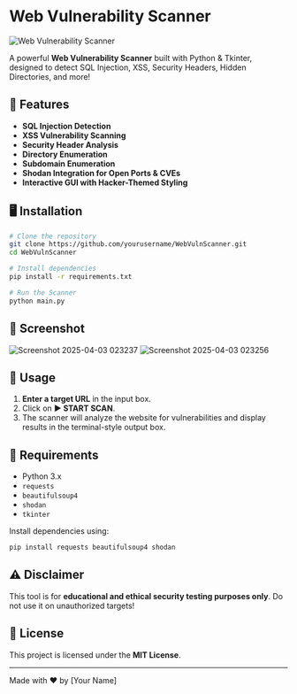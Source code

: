 # Web Vulnerability Scanner

![Web Vulnerability Scanner](https://img.shields.io/badge/Pentest-Tool-red.svg)

A powerful **Web Vulnerability Scanner** built with Python & Tkinter, designed to detect SQL Injection, XSS, Security Headers, Hidden Directories, and more!

## 🚀 Features
- **SQL Injection Detection**
- **XSS Vulnerability Scanning**
- **Security Header Analysis**
- **Directory Enumeration**
- **Subdomain Enumeration**
- **Shodan Integration for Open Ports & CVEs**
- **Interactive GUI with Hacker-Themed Styling**

## 🖥️ Installation
```bash
# Clone the repository
git clone https://github.com/yourusername/WebVulnScanner.git
cd WebVulnScanner

# Install dependencies
pip install -r requirements.txt

# Run the Scanner
python main.py
```

## 📸 Screenshot
![Screenshot 2025-04-03 023237](https://github.com/user-attachments/assets/fd6dac51-03a1-4f37-9295-09d184201668)
![Screenshot 2025-04-03 023256](https://github.com/user-attachments/assets/bcb81d67-03e8-406b-a3ae-288235625d3e)


## 📜 Usage
1. **Enter a target URL** in the input box.
2. Click on **▶ START SCAN**.
3. The scanner will analyze the website for vulnerabilities and display results in the terminal-style output box.

## 🔧 Requirements
- Python 3.x
- `requests`
- `beautifulsoup4`
- `shodan`
- `tkinter`

Install dependencies using:
```bash
pip install requests beautifulsoup4 shodan
```

## ⚠️ Disclaimer
This tool is for **educational and ethical security testing purposes only**. Do not use it on unauthorized targets!

## 📌 License
This project is licensed under the **MIT License**.

---
Made with ❤️ by [Your Name]

